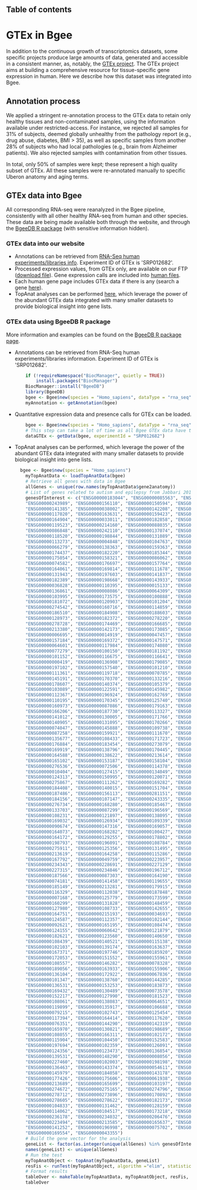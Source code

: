 ## Table of contents

# GTEx in Bgee

In addition to the continuous growth of transcriptomics datasets, some specific projects produce large amounts of data, generated and accessible in a consistent manner, as, notably, the [GTEx project](https://www.gtexportal.org/home/). The GTEx project aims at building a comprehensive resource for tissue-specific gene expression in human. Here we describe how this dataset was integrated into Bgee.

## Annotation process

We applied a stringent re-annotation process to the GTEx data to retain only healthy tissues and non-contaminated samples, using the information available under restricted-access. For instance, we rejected all samples for 31% of subjects, deemed globally unhealthy from the pathology report (e.g., drug abuse, diabetes, BMI > 35), as well as specific samples from another 28% of subjects who had local pathologies (e.g., brain from Alzheimer patients). We also rejected samples with contamination from other tissues.



In total, only 50% of samples were kept; these represent a high quality subset of GTEx. All these samples were re-annotated manually to specific Uberon anatomy and aging terms.

## GTEx data into Bgee

All corresponding RNA-seq were reanalyzed in the Bgee pipeline, consistently with all other healthy RNA-seq from human and other species. These data are being made available both through the website, and through the [BgeeDB R package](https://bioconductor.org/packages/BgeeDB/) (with sensitive information hidden).

### GTEx data into our website

- Annotations can be retrieved from [RNA-Seq human experiments/libraries info](https://www.bgee.org/ftp/current/download/processed_expr_values/rna_seq/Homo_sapiens/Homo_sapiens_RNA-Seq_experiments_libraries.tar.gz). Experiment ID of GTEx is 'SRP012682'.
- Processed expression values, from GTEx only, are available on our FTP ([download file](https://www.bgee.org/ftp/current/download/processed_expr_values/rna_seq/Homo_sapiens/Homo_sapiens_RNA-Seq_read_counts_TPM_FPKM_SRP012682.tsv.gz)).
  Gene expression calls are included into [human files](/download/gene-expression-calls?id=9606).
- Each human gene page includes GTEx data if there is any (search a gene [here](/search/genes)).
- TopAnat analyses can be performed [here](/analysis/top-anat), which leverage the power of the abundant GTEx data integrated with many smaller datasets to provide biological insight into gene lists.

### GTEx data using BgeeDB R package

More information and examples can be found on the [BgeeDB R package page](https://bioconductor.org/packages/BgeeDB/).

- Annotations can be retrieved from RNA-Seq human experiments/libraries information. Experiment ID of GTEx is 'SRP012682'. 
    ```R
        if (!requireNamespace("BiocManager", quietly = TRUE))
            install.packages("BiocManager")
        BiocManager::install("BgeeDB")
        library(BgeeDB)
        bgee <- Bgee$new(species = "Homo_sapiens", dataType = "rna_seq")
        myAnnotation <- getAnnotation(bgee)
    ```
- Quantitative expression data and presence calls for GTEx can be loaded.
    ```R
        bgee <- Bgee$new(species = "Homo_sapiens", dataType = "rna_seq")
        # This step can take a lot of time as all Bgee GTEx data have to be downloaded and uncompressed.
        dataGTEx <- getData(bgee, experimentId = "SRP012682")
    ```
- TopAnat analyses can be performed, which leverage the power of the abundant GTEx data integrated with many smaller datasets to provide biological insight into gene lists.
    ```R
      bgee <- Bgee$new(species = "Homo_sapiens")
        myTopAnatData <- loadTopAnatData(bgee)
        # Retrieve all genes with data in Bgee
        allGenes <- unique(row.names(myTopAnatData$gene2anatomy))
        # List of genes related to autism and epilepsy from Jabbari 2016
        genesOfInterest <- c("ENSG00000183044", "ENSG00000085563", "ENSG00000006071", "ENSG00000153086", 
        "ENSG00000243989", "ENSG00000156110", "ENSG00000150594", "ENSG00000239900", 
        "ENSG00000141385", "ENSG00000038002", "ENSG00000142208", "ENSG00000275199", 
        "ENSG00000117020", "ENSG00000163631", "ENSG00000159423", "ENSG00000112294", 
        "ENSG00000164904", "ENSG00000033011", "ENSG00000182858", "ENSG00000101901", 
        "ENSG00000119523", "ENSG00000214160", "ENSG00000088035", "ENSG00000159063", 
        "ENSG00000086848", "ENSG00000242110", "ENSG00000137074", "ENSG00000124198", 
        "ENSG00000118520", "ENSG00000198844", "ENSG00000131089", "ENSG00000100299", 
        "ENSG00000113273", "ENSG00000004848", "ENSG00000104763", "ENSG00000108381", 
        "ENSG00000066279", "ENSG00000138363", "ENSG00000159363", "ENSG00000018625", 
        "ENSG00000174437", "ENSG00000182220", "ENSG00000185344", "ENSG00000171953", 
        "ENSG00000175054", "ENSG00000158321", "ENSG00000086062", "ENSG00000103507", 
        "ENSG00000074582", "ENSG00000176697", "ENSG00000157764", "ENSG00000106009", 
        "ENSG00000164061", "ENSG00000169814", "ENSG00000111678", "ENSG00000130921", 
        "ENSG00000131943", "ENSG00000197603", "ENSG00000141837", "ENSG00000007402", 
        "ENSG00000182389", "ENSG00000198668", "ENSG00000143933", "ENSG00000147044", 
        "ENSG00000036828", "ENSG00000110395", "ENSG00000015133", "ENSG00000108691", 
        "ENSG00000136861", "ENSG00000008086", "ENSG00000064309", "ENSG00000151849", 
        "ENSG00000103995", "ENSG00000173575", "ENSG00000100888", "ENSG00000168539", 
        "ENSG00000181072", "ENSG00000120903", "ENSG00000101204", "ENSG00000175344", 
        "ENSG00000274542", "ENSG00000160716", "ENSG00000114859", "ENSG00000073464", 
        "ENSG00000186510", "ENSG00000184908", "ENSG00000188603", "ENSG00000102805", 
        "ENSG00000128973", "ENSG00000182372", "ENSG00000278220", "ENSG00000184144", 
        "ENSG00000278728", "ENSG00000174469", "ENSG00000166685", "ENSG00000168434", 
        "ENSG00000213380", "ENSG00000142173", "ENSG00000173085", "ENSG00000088682", 
        "ENSG00000006695", "ENSG00000014919", "ENSG00000047457", "ENSG00000165078", 
        "ENSG00000157184", "ENSG00000169372", "ENSG00000147571", "ENSG00000160213", 
        "ENSG00000064601", "ENSG00000117984", "ENSG00000174080", "ENSG00000115827", 
        "ENSG00000077279", "ENSG00000100150", "ENSG00000181192", "ENSG00000091140", 
        "ENSG00000101152", "ENSG00000116675", "ENSG00000116641", "ENSG00000172269", 
        "ENSG00000000419", "ENSG00000136908", "ENSG00000179085", "ENSG00000188641", 
        "ENSG00000197102", "ENSG00000157540", "ENSG00000101210", "ENSG00000096093", 
        "ENSG00000111361", "ENSG00000119718", "ENSG00000070785", "ENSG00000115211", 
        "ENSG00000145191", "ENSG00000170370", "ENSG00000133216", "ENSG00000112425", 
        "ENSG00000178607", "ENSG00000140374", "ENSG00000105379", "ENSG00000171503", 
        "ENSG00000103089", "ENSG00000122591", "ENSG00000145982", "ENSG00000091483", 
        "ENSG00000112367", "ENSG00000196924", "ENSG00000162769", "ENSG00000119686", 
        "ENSG00000110195", "ENSG00000170345", "ENSG00000125740", "ENSG00000176165", 
        "ENSG00000160973", "ENSG00000087086", "ENSG00000179163", "ENSG00000022355", 
        "ENSG00000166206", "ENSG00000187730", "ENSG00000113327", "ENSG00000054983", 
        "ENSG00000141012", "ENSG00000130005", "ENSG00000171766", "ENSG00000105607", 
        "ENSG00000140905", "ENSG00000131095", "ENSG00000170266", "ENSG00000178445", 
        "ENSG00000074047", "ENSG00000145888", "ENSG00000109738", "ENSG00000173540", 
        "ENSG00000087258", "ENSG00000159921", "ENSG00000111670", "ENSG00000090581", 
        "ENSG00000135677", "ENSG00000108433", "ENSG00000171723", "ENSG00000233276", 
        "ENSG00000176884", "ENSG00000183454", "ENSG00000273079", "ENSG00000152822", 
        "ENSG00000169919", "ENSG00000138796", "ENSG00000170445", "ENSG00000172534", 
        "ENSG00000164588", "ENSG00000138622", "ENSG00000213614", "ENSG00000049860", 
        "ENSG00000165102", "ENSG00000153187", "ENSG00000158104", "ENSG00000174775", 
        "ENSG00000276536", "ENSG00000072506", "ENSG00000114378", "ENSG00000181873", 
        "ENSG00000010404", "ENSG00000127415", "ENSG00000134049", "ENSG00000166333", 
        "ENSG00000124313", "ENSG00000150995", "ENSG00000120071", "ENSG00000278458", 
        "ENSG00000275867", "ENSG00000111262", "ENSG00000169282", "ENSG00000069424", 
        "ENSG00000184408", "ENSG00000140015", "ENSG00000151704", "ENSG00000177807", 
        "ENSG00000187486", "ENSG00000156113", "ENSG00000281151", "ENSG00000075043", 
        "ENSG00000184156", "ENSG00000107147", "ENSG00000243335", "ENSG00000068796", 
        "ENSG00000276734", "ENSG00000168280", "ENSG00000185467", "ENSG00000118162", 
        "ENSG00000133703", "ENSG00000087299", "ENSG00000196569", "ENSG00000143815", 
        "ENSG00000108231", "ENSG00000121897", "ENSG00000138095", "ENSG00000187391", 
        "ENSG00000169032", "ENSG00000126934", "ENSG00000109339", "ENSG00000204406", 
        "ENSG00000090674", "ENSG00000147316", "ENSG00000169057", "ENSG00000081189", 
        "ENSG00000164073", "ENSG00000168282", "ENSG00000100427", "ENSG00000124615", 
        "ENSG00000164172", "ENSG00000129255", "ENSG00000178802", "ENSG00000177000", 
        "ENSG00000198793", "ENSG00000196091", "ENSG00000108784", "ENSG00000072864", 
        "ENSG00000275911", "ENSG00000125356", "ENSG00000131495", "ENSG00000023228", 
        "ENSG00000213619", "ENSG00000164258", "ENSG00000115286", "ENSG00000110717", 
        "ENSG00000167792", "ENSG00000049759", "ENSG00000223957", "ENSG00000204386", 
        "ENSG00000234343", "ENSG00000228691", "ENSG00000227129", "ENSG00000184494", 
        "ENSG00000227315", "ENSG00000234846", "ENSG00000196712", "ENSG00000151092", 
        "ENSG00000187566", "ENSG00000087303", "ENSG00000164190", "ENSG00000156574", 
        "ENSG00000074181", "ENSG00000141458", "ENSG00000119655", "ENSG00000122585", 
        "ENSG00000185149", "ENSG00000213281", "ENSG00000179915", "ENSG00000079482", 
        "ENSG00000116329", "ENSG00000112038", "ENSG00000187848", "ENSG00000135124", 
        "ENSG00000007168", "ENSG00000125779", "ENSG00000173599", "ENSG00000165194", 
        "ENSG00000160299", "ENSG00000131828", "ENSG00000148459", "ENSG00000164494", 
        "ENSG00000127980", "ENSG00000108733", "ENSG00000142655", "ENSG00000121680", 
        "ENSG00000164751", "ENSG00000215193", "ENSG00000034693", "ENSG00000139197", 
        "ENSG00000124587", "ENSG00000112357", "ENSG00000102144", "ENSG00000156531", 
        "ENSG00000092621", "ENSG00000165195", "ENSG00000108474", "ENSG00000165282", 
        "ENSG00000124155", "ENSG00000060642", "ENSG00000121879", "ENSG00000184381", 
        "ENSG00000182621", "ENSG00000123560", "ENSG00000140650", "ENSG00000039650", 
        "ENSG00000108439", "ENSG00000140521", "ENSG00000115138", "ENSG00000131238", 
        "ENSG00000102103", "ENSG00000139174", "ENSG00000163637", "ENSG00000100033", 
        "ENSG00000167371", "ENSG00000197746", "ENSG00000185920", "ENSG00000179295", 
        "ENSG00000172053", "ENSG00000151552", "ENSG00000155961", "ENSG00000132155", 
        "ENSG00000108557", "ENSG00000146282", "ENSG00000078328", "ENSG00000167281", 
        "ENSG00000189056", "ENSG00000163933", "ENSG00000155906", "ENSG00000104889", 
        "ENSG00000136104", "ENSG00000172922", "ENSG00000067836", "ENSG00000151835", 
        "ENSG00000101347", "ENSG00000138760", "ENSG00000144285", "ENSG00000105711", 
        "ENSG00000136531", "ENSG00000153253", "ENSG00000183873", "ENSG00000196876", 
        "ENSG00000169432", "ENSG00000130489", "ENSG00000073578", "ENSG00000178980", 
        "ENSG00000152217", "ENSG00000127990", "ENSG00000181523", "ENSG00000164690", 
        "ENSG00000108061", "ENSG00000138083", "ENSG00000064651", "ENSG00000124140", 
        "ENSG00000119899", "ENSG00000135917", "ENSG00000106688", "ENSG00000110436", 
        "ENSG00000079215", "ENSG00000102743", "ENSG00000125454", "ENSG00000177542", 
        "ENSG00000117394", "ENSG00000164414", "ENSG00000117620", "ENSG00000181830", 
        "ENSG00000076351", "ENSG00000144290", "ENSG00000142319", "ENSG00000276996", 
        "ENSG00000165970", "ENSG00000130821", "ENSG00000198689", "ENSG00000072501", 
        "ENSG00000108055", "ENSG00000166311", "ENSG00000102172", "ENSG00000163877", 
        "ENSG00000115904", "ENSG00000104450", "ENSG00000152583", "ENSG00000166068", 
        "ENSG00000197694", "ENSG00000102359", "ENSG00000126091", "ENSG00000115525", 
        "ENSG00000124356", "ENSG00000123473", "ENSG00000136854", "ENSG00000144455", 
        "ENSG00000139531", "ENSG00000148290", "ENSG00000008056", "ENSG00000197283", 
        "ENSG00000227460", "ENSG00000102003", "ENSG00000198198", "ENSG00000164458", 
        "ENSG00000136463", "ENSG00000143374", "ENSG00000054611", "ENSG00000162065", 
        "ENSG00000145979", "ENSG00000184058", "ENSG00000143178", "ENSG00000196628", 
        "ENSG00000177426", "ENSG00000175606", "ENSG00000061938", "ENSG00000166340", 
        "ENSG00000213689", "ENSG00000165699", "ENSG00000103197", "ENSG00000154743", 
        "ENSG00000274672", "ENSG00000275165", "ENSG00000274796", "ENSG00000274078", 
        "ENSG00000278712", "ENSG00000273896", "ENSG00000170892", "ENSG00000274129", 
        "ENSG00000278605", "ENSG00000278622", "ENSG00000182173", "ENSG00000175894", 
        "ENSG00000104833", "ENSG00000131462", "ENSG00000128159", "ENSG00000198431", 
        "ENSG00000114062", "ENSG00000104517", "ENSG00000173218", "ENSG00000137411", 
        "ENSG00000236178", "ENSG00000234032", "ENSG00000206476", "ENSG00000230985", 
        "ENSG00000223494", "ENSG00000213585", "ENSG00000165637", "ENSG00000197969", 
        "ENSG00000141252", "ENSG00000196998", "ENSG00000075702", "ENSG00000186153", 
        "ENSG00000169554", "ENSG00000043355")
        # Build the gene vector for the analysis
        geneList <- factor(as.integer(unique(allGenes) %in% genesOfInterest))
        names(geneList) <- unique(allGenes)
        # Run the test
        myTopAnatObject <- topAnat(myTopAnatData, geneList)
        resFis <- runTest(myTopAnatObject, algorithm ="elim", statistic ="fisher")
        # Format results
        tableOver <- makeTable(myTopAnatData, myTopAnatObject, resFis, 0.1)
        tableOver
    ```
